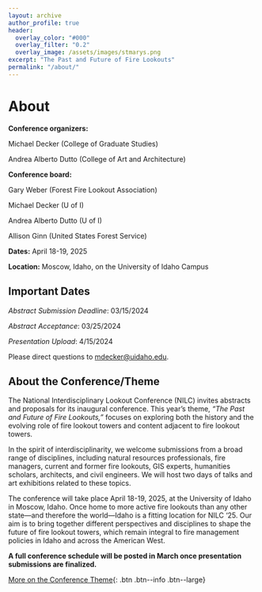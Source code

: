 ```yaml
---
layout: archive
author_profile: true
header:
  overlay_color: "#000"
  overlay_filter: "0.2"
  overlay_image: /assets/images/stmarys.png
excerpt: "The Past and Future of Fire Lookouts"
permalink: "/about/"
---
```

# About

**Conference organizers:** 

Michael Decker (College of Graduate Studies) 

Andrea Alberto Dutto (College of Art and Architecture)

**Conference board:** 

Gary Weber (Forest Fire Lookout Association) 

Michael Decker (U of I) 

Andrea Alberto Dutto (U of I) 

Allison Ginn (United States Forest Service)

**Dates:** April 18-19, 2025

**Location:** Moscow, Idaho, on the University of Idaho Campus


## **Important Dates**

*Abstract Submission Deadline*: 03/15/2024

*Abstract Acceptance*: 03/25/2024

*Presentation Upload*: 4/15/2024

Please direct questions to mdecker@uidaho.edu. 

## **About the Conference/Theme**

The National Interdisciplinary Lookout Conference (NILC) invites abstracts and proposals for its inaugural conference. This year’s theme, *“The Past and Future of Fire Lookouts,”* focuses on exploring both the history and the evolving role of fire lookout towers and content adjacent to fire lookout towers.

In the spirit of interdisciplinarity, we welcome submissions from a broad range of disciplines, including natural resources professionals, fire managers, current and former fire lookouts, GIS experts, humanities scholars, architects, and civil engineers. We will host two days of talks and art exhibitions related to these topics. 

The conference will take place April 18-19, 2025, at the University of Idaho in Moscow, Idaho. Once home to more active fire lookouts than any other state—and therefore the world—Idaho is a fitting location for NILC ‘25. Our aim is to bring together different perspectives and disciplines to shape the future of fire lookout towers, which remain integral to fire management policies in Idaho and across the American West.  

**A full conference schedule will be posted in March once presentation submissions are finalized.** 

[More on the Conference Theme](../theme/){: .btn .btn--info .btn--large}

